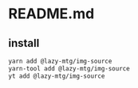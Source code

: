 # README.md

    

## install

```bash
yarn add @lazy-mtg/img-source
yarn-tool add @lazy-mtg/img-source
yt add @lazy-mtg/img-source
```

